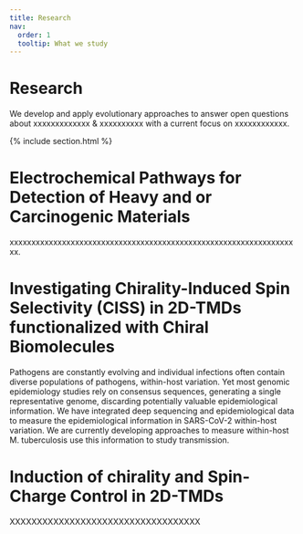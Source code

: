 ```yaml
---
title: Research
nav:
  order: 1
  tooltip: What we study
---
```


# <i class="fas fa-microscope"></i>Research

We develop and apply evolutionary approaches to answer open questions about xxxxxxxxxxxxx & xxxxxxxxxx with a current focus on xxxxxxxxxxxx.

{% include section.html %}
# Electrochemical Pathways for Detection of Heavy and or Carcinogenic Materials

xxxxxxxxxxxxxxxxxxxxxxxxxxxxxxxxxxxxxxxxxxxxxxxxxxxxxxxxxxxxxxxxxxx. 

# Investigating Chirality-Induced Spin Selectivity (CISS) in 2D-TMDs functionalized with Chiral Biomolecules

Pathogens are constantly evolving and individual infections often contain diverse populations of pathogens, within-host variation. Yet most genomic epidemiology studies rely on consensus sequences, generating a single representative genome, discarding potentially valuable epidemiological information. We have integrated deep sequencing and epidemiological data to measure the epidemiological information in SARS-CoV-2 within-host variation. We are currently developing approaches to measure within-host M. tuberculosis use this information to study transmission.    

# Induction of chirality and Spin-Charge Control in 2D-TMDs 

XXXXXXXXXXXXXXXXXXXXXXXXXXXXXXXXXXX
